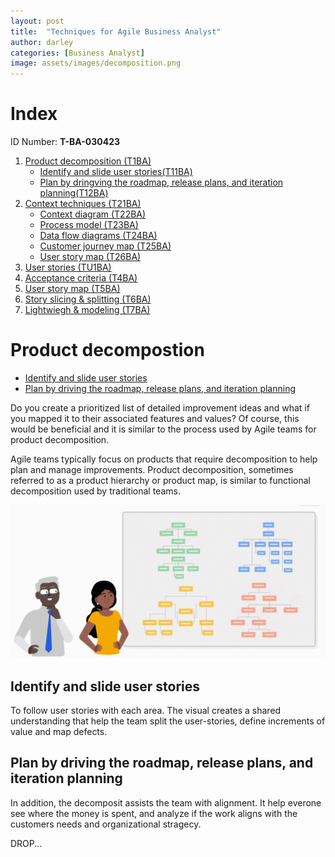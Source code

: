 ```yaml
---
layout: post
title:  "Techniques for Agile Business Analyst"
author: darley
categories: [Business Analyst]
image: assets/images/decomposition.png
---
```

# Index

ID Number: **T-BA-030423**

1. [Product decomposition (T1BA)](#product-decompostion)
    - [Identify and slide user stories(T11BA)](#identify-and-slide-user-stories)
    - [Plan by dringving the roadmap, release plans, and iteration planning(T12BA)](#plan-by-driving-the-roadmap-release-plans-and-iteration-planning)
2. [Context techniques (T21BA)]()
    - [Context diagram (T22BA)]()
    - [Process model (T23BA)]()
    - [Data flow diagrams (T24BA)]()
    - [Customer journey map (T25BA)]()
    - [User story map (T26BA)]()
3. [User stories (TU1BA)]()
4. [Acceptance criteria (T4BA)]()
5. [User story map (T5BA)]()
6. [Story slicing & splitting (T6BA)]()
7. [Lightwiegh & modeling (T7BA)]()

# Product decompostion

- [Identify and slide user stories](#identify-and-slide-user-stories)
- [Plan by driving the roadmap, release plans, and iteration planning](#plan-by-driving-the-roadmap-release-plans-and-iteration-planning)

Do you create a prioritized list of detailed improvement ideas and what if you mapped it to their associated features and values? Of course, this would be beneficial and it is similar to the process used by Agile teams for product decomposition.

Agile teams typically focus on products that require decomposition to help plan and manage improvements. Product decomposition, sometimes referred to as a product hierarchy or product map, is similar to functional decomposition used by traditional teams.

![Decomposition in Agile BA](assets/images/decomposition.png)

## Identify and slide user stories
To follow user stories with each area. The visual creates a shared understanding that help the team split the user-stories, define increments of value and map defects.

## Plan by driving the roadmap, release plans, and iteration planning
In addition, the decomposit assists the team with alignment. It help everone see where the money is spent, and analyze if the work aligns with the customers needs and organizational stragecy.

DROP...
